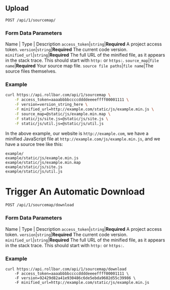 ## Upload

	POST /api/1/sourcemap/

### Form Data Parameters

Name | Type | Description
`access_token`|`string`|**Required** A project access token.
`version`|`string`|**Required** The current code version.
`minified_url`|`string`|**Required** The full URL of the minified file, as it appears in the stack trace. This should start with `http:` or `https:`.
`source_map`|`file name`|**Required** Your source map file.
`source file paths`|`file name`|The source files themselves.

### Example

```bash
curl https://api.rollbar.com/api/1/sourcemap \
	-F access_token=aaaabbbbccccddddeeeeffff00001111 \
	-F version=version_string_here \
	-F minified_url=http://example.com/static/js/example.min.js \
	-F source_map=@static/js/example.min.map \
	-F static/js/site.js=@static/js/site.js \
	-F static/js/util.js=@static/js/util.js
```

In the above example, our website is `http://example.com`, we have a minified JavaScript file at `http://example.com/js/example.min.js`, and we have a source tree like this:

```
example/
example/static/js/example.min.js
example/static/js/example.min.map
example/static/js/site.js
example/static/js/util.js
```

# Trigger An Automatic Download

	POST /api/1/sourcemap/download

### Form Data Parameters

Name | Type | Description
`access_token`|`string`|**Required** A project access token.
`version`|`string`|**Required** The current code version.
`minified_url`|`string`|**Required** The full URL of the minified file, as it appears in the stack trace. This should start with `http:` or `https:`.


### Example

```
curl https://api.rollbar.com/api/1/sourcemap/download
	-F access_token=aaaabbbbccccddddeeeeffff00001111 \  
	-F version=92429d82a41e930486c6de5ebda9602d55c39986 \  
	-F minified_url=http://example.com/static/js/example.min.js
```